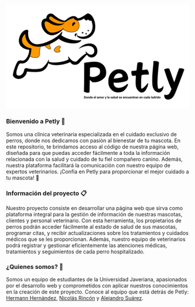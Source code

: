 ![logo](images/logoFull.png)

### Bienvenido a Petly 🐶

Somos una clínica veterinaria especializada en el cuidado exclusivo de perros, donde nos dedicamos con pasión al bienestar de tu mascota. En este repositorio, te brindamos acceso al código de nuestra página web, diseñada para que puedas acceder fácilmente a toda la información relacionada con la salud y cuidado de tu fiel compañero canino. Además, nuestra plataforma facilitará la comunicación con nuestro equipo de expertos veterinarios. ¡Confía en Petly para proporcionar el mejor cuidado a tu mascota! 🐾

### Información del proyecto 📋

Nuestro proyecto consiste en desarrollar una página web que sirva como plataforma integral para la gestión de información de nuestras mascotas, clientes y personal veterinario. Con esta herramienta, los propietarios de perros podrán acceder fácilmente al estado de salud de sus mascotas, programar citas, y recibir actualizaciones sobre los tratamientos y cuidados médicos que se les proporcionan. Además, nuestro equipo de veterinarios podrá registrar y gestionar eficientemente las atenciones médicas, tratamientos y seguimientos de cada perro hospitalizado. 

### ¿Quienes somos? 🤖

Somos un equipo de estudiantes de la Universidad Javeriana, apasionados por el desarrollo web y comprometidos con aplicar nuestros conocimientos en la creación de este proyecto. Conoce al equipo que está detrás de Petly: [Hermann Hernández](https://github.com/Hermann103), [Nicolás Rincón](https://github.com/Rinconjr) y [Alejandro Suárez](https://github.com/suaracost).
